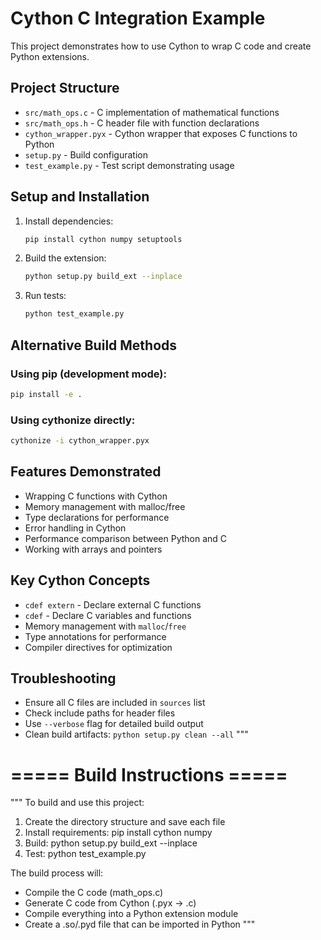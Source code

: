 # Cython C Integration Example

This project demonstrates how to use Cython to wrap C code and create Python extensions.

## Project Structure

- `src/math_ops.c` - C implementation of mathematical functions
- `src/math_ops.h` - C header file with function declarations  
- `cython_wrapper.pyx` - Cython wrapper that exposes C functions to Python
- `setup.py` - Build configuration
- `test_example.py` - Test script demonstrating usage

## Setup and Installation

1. Install dependencies:
   ```bash
   pip install cython numpy setuptools
   ```

2. Build the extension:
   ```bash
   python setup.py build_ext --inplace
   ```

3. Run tests:
   ```bash
   python test_example.py
   ```

## Alternative Build Methods

### Using pip (development mode):
```bash
pip install -e .
```

### Using cythonize directly:
```bash
cythonize -i cython_wrapper.pyx
```

## Features Demonstrated

- Wrapping C functions with Cython
- Memory management with malloc/free
- Type declarations for performance
- Error handling in Cython
- Performance comparison between Python and C
- Working with arrays and pointers

## Key Cython Concepts

- `cdef extern` - Declare external C functions
- `cdef` - Declare C variables and functions
- Memory management with `malloc`/`free`
- Type annotations for performance
- Compiler directives for optimization

## Troubleshooting

- Ensure all C files are included in `sources` list
- Check include paths for header files
- Use `--verbose` flag for detailed build output
- Clean build artifacts: `python setup.py clean --all`
"""

# ===== Build Instructions =====
"""
To build and use this project:

1. Create the directory structure and save each file
2. Install requirements: pip install cython numpy
3. Build: python setup.py build_ext --inplace
4. Test: python test_example.py

The build process will:
- Compile the C code (math_ops.c)
- Generate C code from Cython (.pyx -> .c)
- Compile everything into a Python extension module
- Create a .so/.pyd file that can be imported in Python
"""